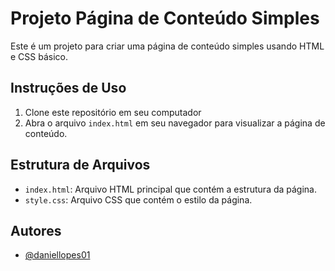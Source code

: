 # Projeto Página de Conteúdo Simples

Este é um projeto para criar uma página de conteúdo simples usando HTML e CSS básico.

## Instruções de Uso

1. Clone este repositório em seu computador
2. Abra o arquivo `index.html` em seu navegador para visualizar a página de conteúdo.

## Estrutura de Arquivos

- `index.html`: Arquivo HTML principal que contém a estrutura da página.
- `style.css`: Arquivo CSS que contém o estilo da página.

## Autores

- [@daniellopes01](https://github.com/daniellopes01)

